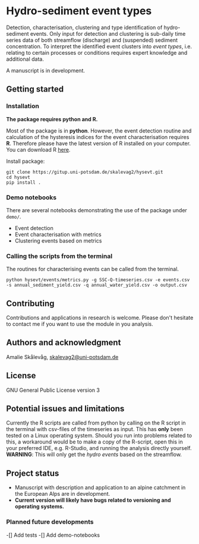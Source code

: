 # Hydro-sediment event types

Detection, characterisation, clustering and type identification of hydro-sediment events. Only input for detection and clustering is sub-daily time series data of both streamflow (discharge) and (suspended) sediment concentration. To interpret the identified event clusters into *event types*, i.e. relating to certain processes or conditions requires expert knowledge and additional data.

A manuscript is in development.

## Getting started

### Installation
**The package requires python and R.**

Most of the package is in **python**. However, the event detection routine and calculation of the hysteresis indices for the event characterisation requires **R**. Therefore please have the latest version of R installed on your computer. You can download R [here](https://cran.r-project.org).

Install package:
```
git clone https://gitup.uni-potsdam.de/skalevag2/hysevt.git
cd hysevt
pip install .
```

### Demo notebooks
There are several notebooks demonstrating the use of the package under `demo/`.

- Event detection
- Event characterisation with metrics
- Clustering events based on metrics

### Calling the scripts from the terminal
The routines for characterising events can be called from the terminal.

```
python hysevt/events/metrics.py -g SSC-Q-timeseries.csv -e events.csv -s annual_sediment_yield.csv -q annual_water_yield.csv -o output.csv
```


## Contributing
Contributions and applications in research is welcome. Please don't hesitate to contact me if you want to use the module in you analysis.

## Authors and acknowledgment
Amalie Skålevåg, skalevag2@uni-potsdam.de

## License
GNU General Public License version 3


## Potential issues and limitations
Currently the R scripts are called from python by calling on the R script in the terminal with csv-files of the timeseries as input. This has **only** been tested on a Linux operating system. Should you run into problems related to this, a workaround would be to make a copy of the R-script, open this in your preferred IDE, e.g. R-Studio, and running the analysis directly yourself. **WARNING**: This will only get the *hydro events* based on the streamflow. 


## Project status

- Manuscript with description and application to an alpine catchment in the European Alps are in development.
- **Current version will likely have bugs related to versioning and operating systems.**


### Planned future developments

-[] Add tests
-[] Add demo-notebooks
